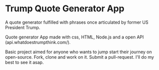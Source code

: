 # Trump Quote Generator App
A quote generator fulfilled with phrases once articulated by former US President Trump. 

Quote generator App made with css, HTML, Node.js and a open API (api.whatdoestrumpthink.com/).

Basic project aimed for anyone who wants to jump start their journey on open-source. Fork, clone and work on it. Submit a pull-request. I'll do my best to see it asap.




